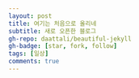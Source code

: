 ```yaml
---
layout: post
title: 여기는 처음으로 올리네
subtitle: 새로 오픈한 블로그
gh-repo: daattali/beautiful-jekyll
gh-badge: [star, fork, follow]
tags: [일상]
comments: true
---
```


